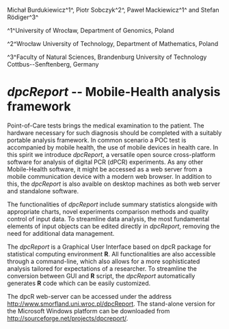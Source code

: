 Micha&#322; Burdukiewicz^1^, Piotr Sobczyk^2^, Pawe&#322; Mackiewicz^1^ and Stefan R&#246;diger^3^

^1^University of Wroc&#322;aw, Department of Genomics, Poland 

^2^Wroc&#322;aw University of Technology, Department of Mathematics, Poland

^3^Faculty of Natural Sciences, Brandenburg University of Technology Cottbus--Senftenberg, Germany

# *dpcReport* -- Mobile-Health analysis framework  

Point-of-Care tests brings the medical examination to the patient. The hardware necessary for such diagnosis should be completed with a suitably portable analysis framework. In common scenario a POC test is accompanied by mobile health, the use of mobile devices in health care. In this spirit we introduce *dpcReport*, a versatile open source cross-platform software for analysis of digital PCR (dPCR) experiments. As any other Mobile-Health software, it might be accessed as a web server from a mobile communication device with a modern web browser. In addition to this, the *dpcReport* is also avaible on desktop machines as both web server and standalone software.

The functionalities of *dpcReport* include summary statistics alongside with appropriate charts, novel experiments comparison methods and quality control of input data. To streamline data analysis, the most fundamental elements of input objects can be edited directly in *dpcReport*, removing the need for additional data management.  

The *dpcReport* is a Graphical User Interface based on dpcR package for statistical computing environment **R**. All functionalities are also accessible through a command-line, which also allows for a more sophisticated analysis tailored for expectations of a researcher. To streamline the conversion between GUI and **R** script, the *dpcReport* automatically generates **R** code which can be easily customized.  

The dpcR web-server can be accessed under the address http://www.smorfland.uni.wroc.pl/dpcReport. The stand-alone version for the Microsoft Windows platform can be downloaded from http://sourceforge.net/projects/dpcreport/.
